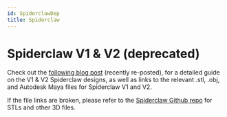 ```yaml
---
id: SpiderclawDep
title: Spiderclaw
---
```

# Spiderclaw V1 & V2 (deprecated)

Check out the [following blog post](http://openbci.com/community/spiderclaw-v2-deprecated/) (recently re-posted), for a detailed guide on the V1 & V2 Spiderclaw designs, as well as links to the relevant .stl, .obj, and Autodesk Maya files for Spiderclaw V1 and V2.

If the file links are broken, please refer to the [Spiderclaw Github repo](https://github.com/OpenBCI/Spiderclaw) for STLs and other 3D files.
